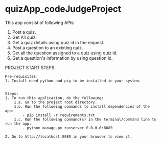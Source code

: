 # quizApp_codeJudgeProject


This app consist of following APIs:
  1. Post a quiz.
  2. Get All quiz.
  3. Get a quiz details using quiz id in the request. 
  4. Post a question to an exixting quiz.
  5. Get all the question assigned to a quiz using quiz id.
  6. Get a question's information by using question id. 



PROJECT START STEPS:

    Pre-requisites:
    1. Install need python and pip to be installed in your system.


    Steps:
    1. To run this application, do the following:
        1.a. Go to the project root directory.
        1.b. Run the following commands to install dependencies of the app:
        	- pip install -r requirements.txt
        1.c. Run the following command(s) in the terminal/command line to run the app:    
            - python manage.py runserver 0.0.0.0:8080
    
    2. Go to http://localhost:8080 in your browser to view it.